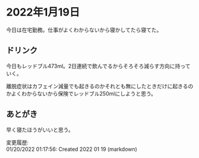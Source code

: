 # 2022年1月19日

今日は在宅勤務。仕事がよくわからないから寝かしてたら寝てた。

## ドリンク

今日もレッドブル473ml。2日連続で飲んでるからそろそろ減らす方向に持っていく。

離脱症状はカフェイン減量でも起きるのかそれとも無にしたときだけに起きるのかよくわからないから保険でレッドブル250mlにしようと思う。

## あとがき

早く寝たほうがいいと思う。

変更履歴:  
01/20/2022 01:17:56: Created 2022 01 19 (markdown)  
